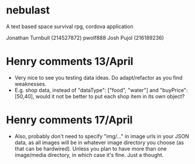 # nebulast
A text based space survival rpg, cordova application

Jonathan Turnbull (214527872) pwolf888
Josh Pujol (216189236) 

# Henry comments 13/April
- Very nice to see you testing data ideas. Do adapt/refactor as you find weaknesses. 
- E.g. shop data, instead of "dataType": ["food", "water"] and "buyPrice": [50,40], would it not be better to put each shop item in its own object?

# Henry comments 17/April
- Also, probably don't need to specify "img/..." in image urls in your JSON data, as all images will be in whatever image directory you choose (as that can be hardwired). Unless you plan to have more than one image/media directory, in which case it's fine. Just a thought.
